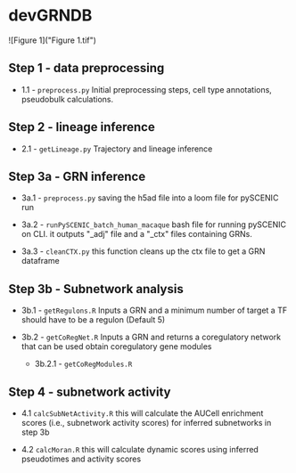 # devGRNDB

![Figure 1]("Figure 1.tif")

## Step 1 - data preprocessing

* 1.1 -  `preprocess.py` 
  Initial preprocessing steps, cell type annotations, pseudobulk calculations.
  
## Step 2 - lineage inference

* 2.1 - `getLineage.py` 
  Trajectory and lineage inference
  
## Step 3a - GRN inference

* 3a.1 -  `preprocess.py` 
  saving the h5ad file into a loom file for pySCENIC run

* 3a.2 - `runPySCENIC_batch_human_macaque` 
	bash file for running pySCENIC on CLI.
	it outputs "_adj" file and a "_ctx" files containing GRNs.
* 3a.3 - `cleanCTX.py`
	this function cleans up the ctx file to get a GRN dataframe

## Step 3b - Subnetwork analysis
* 3b.1 - `getRegulons.R`
	Inputs a GRN and a minimum number of target a TF should have to be a regulon (Default 5)
  
* 3b.2 - `getCoRegNet.R`
	Inputs a GRN and returns a coregulatory network that can be used obtain coregulatory gene modules
  
	* 3b.2.1 - `getCoRegModules.R`

## Step 4 - subnetwork activity

* 4.1 `calcSubNetActivity.R`
	this will calculate the AUCell enrichment scores (i.e., subnetwork activity scores) for inferred subnetworks in step 3b
  
* 4.2 `calcMoran.R`
	this will calculate dynamic scores using inferred pseudotimes and activity scores 
